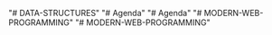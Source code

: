 "# DATA-STRUCTURES" 
"# Agenda" 
"# Agenda" 
"# MODERN-WEB-PROGRAMMING" 
"# MODERN-WEB-PROGRAMMING" 
